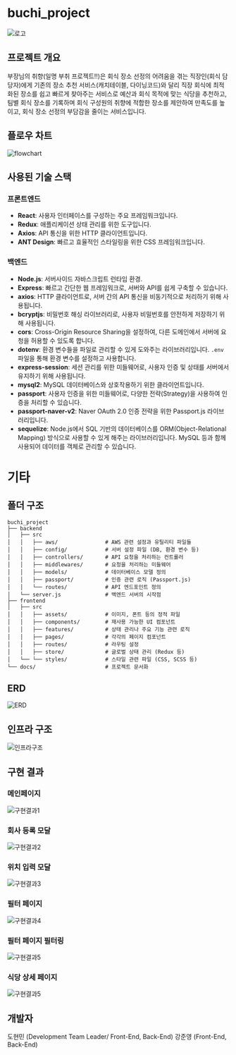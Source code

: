 # buchi_project

![로고](./frontend/public/buchi_logo_full.png)

## 프로젝트 개요

부장님의 취향(일명 부취 프로젝트!!)은 회식 장소 선정의 어려움을 겪는 직장인(회식 담당자)에게
기존의 장소 추천 서비스(캐치테이블, 다이닝코드)와 달리
직장 회식에 최적화된 장소를 쉽고 빠르게 찾아주는 서비스로
예산과 회식 목적에 맞는 식당을 추천하고, 팀별 회식 장소를 기록하며
회식 구성원의 취향에 적합한 장소를 제안하여
만족도를 높이고, 회식 장소 선정의 부담감을 줄이는 서비스입니다.

## 플로우 차트

![flowchart](./frontend/public/buchi_FlowChart.png)

## 사용된 기술 스택

### 프론트엔드

- **React**: 사용자 인터페이스를 구성하는 주요 프레임워크입니다.
- **Redux**: 애플리케이션 상태 관리를 위한 도구입니다.
- **Axios**: API 통신을 위한 HTTP 클라이언트입니다.
- **ANT Design**: 빠르고 효율적인 스타일링을 위한 CSS 프레임워크입니다.

### 백엔드

- **Node.js**: 서버사이드 자바스크립트 런타임 환경.
- **Express**: 빠르고 간단한 웹 프레임워크로, 서버와 API를 쉽게 구축할 수 있습니다.
- **axios**: HTTP 클라이언트로, 서버 간의 API 통신을 비동기적으로 처리하기 위해 사용됩니다.
- **bcryptjs**: 비밀번호 해싱 라이브러리로, 사용자 비밀번호를 안전하게 저장하기 위해 사용됩니다.
- **cors**: Cross-Origin Resource Sharing을 설정하여, 다른 도메인에서 서버에 요청을 허용할 수 있도록 합니다.
- **dotenv**: 환경 변수들을 파일로 관리할 수 있게 도와주는 라이브러리입니다. `.env` 파일을 통해 환경 변수를 설정하고 사용합니다.
- **express-session**: 세션 관리를 위한 미들웨어로, 사용자 인증 및 상태를 서버에서 유지하기 위해 사용됩니다.
- **mysql2**: MySQL 데이터베이스와 상호작용하기 위한 클라이언트입니다.
- **passport**: 사용자 인증을 위한 미들웨어로, 다양한 전략(Strategy)을 사용하여 인증을 처리할 수 있습니다.
- **passport-naver-v2**: Naver OAuth 2.0 인증 전략을 위한 Passport.js 라이브러리입니다.
- **sequelize**: Node.js에서 SQL 기반의 데이터베이스를 ORM(Object-Relational Mapping) 방식으로 사용할 수 있게 해주는 라이브러리입니다. MySQL 등과 함께 사용되어 데이터를 객체로 관리할 수 있습니다.

# 기타

## 폴더 구조

```
buchi_project
├── backend
│   ├── src
│   │   ├── aws/               # AWS 관련 설정과 유틸리티 파일들
│   │   ├── config/            # 서버 설정 파일 (DB, 환경 변수 등)
│   │   ├── controllers/       # API 요청을 처리하는 컨트롤러
│   │   ├── middlewares/       # 요청을 처리하는 미들웨어
│   │   ├── models/            # 데이터베이스 모델 정의
│   │   ├── passport/          # 인증 관련 로직 (Passport.js)
│   │   └── routes/            # API 엔드포인트 정의
│   └── server.js              # 백엔드 서버의 시작점
├── frontend
│   ├── src
│   │   ├── assets/            # 이미지, 폰트 등의 정적 파일
│   │   ├── components/        # 재사용 가능한 UI 컴포넌트
│   │   ├── features/          # 상태 관리나 주요 기능 관련 로직
│   │   ├── pages/             # 각각의 페이지 컴포넌트
│   │   ├── routes/            # 라우팅 설정
│   │   ├── store/             # 글로벌 상태 관리 (Redux 등)
│   └── └── styles/            # 스타일 관련 파일 (CSS, SCSS 등)
└── docs/                      # 프로젝트 문서화
```

## ERD

![ERD](./frontend/public/buchi_ERD.png)

## 인프라 구조

![인프라구조](./frontend/public/new_cloud_arch2.drawio.png)

## 구현 결과

### 메인페이지

![구현결과1](./frontend/public/buchi_1.png)

### 회사 등록 모달

![구현결과2](./frontend/public/buchi_2.png)

### 위치 입력 모달

![구현결과3](./frontend/public/buchi_3.png)

### 필터 페이지

![구현결과4](./frontend/public/buchi_4.png)

### 필터 페이지 필터링

![구현결과5](./frontend/public/buchi_5.png)

### 식당 상세 페이지

![구현결과5](./frontend/public/buchi_6.png)

## 개발자

도현민 (Development Team Leader/ Front-End, Back-End)
강준영 (Front-End, Back-End)

